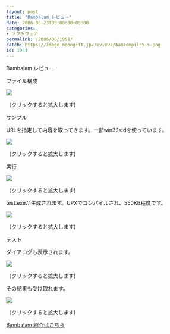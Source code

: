 ```yaml
---
layout: post
title: "Bambalam レビュー"
date: 2006-06-23T09:00:00+09:00
categories:
- ソフトウェア
permalink: /2006/06/1951/
catch: https://image.moongift.jp/review2/bamcompile5.s.png
id: 1941
---
```

Bambalam レビュー  
<!--more-->

ファイル構成

  

[![](https://image.moongift.jp/review2/bamcompile1.s.png)](https://image.moongift.jp/review2/bamcompile1.png)  
  
（クリックすると拡大します)

  

サンプル

  

URLを指定して内容を取ってきます。一部win32stdを使っています。

  

[![](https://image.moongift.jp/review2/bamcompile2.s.png)](https://image.moongift.jp/review2/bamcompile2.png)  
  
（クリックすると拡大します)

  

実行

  

[![](https://image.moongift.jp/review2/bamcompile3.s.png)](https://image.moongift.jp/review2/bamcompile3.png)  
  
（クリックすると拡大します)

  

test.exeが生成されます。UPXでコンパイルされ、550KB程度です。

  

[![](https://image.moongift.jp/review2/bamcompile5.s.png)](https://image.moongift.jp/review2/bamcompile5.png)  
  
（クリックすると拡大します)

  

テスト

  

ダイアログも表示されます。

  

[![](https://image.moongift.jp/review2/bamcompile6.s.png)](https://image.moongift.jp/review2/bamcompile6.png)  
  
（クリックすると拡大します)

  

その結果も受け取れます。

  

[![](https://image.moongift.jp/review2/bamcompile7.s.png)](https://image.moongift.jp/review2/bamcompile7.png)  
  
（クリックすると拡大します)

  

[Bambalam 紹介はこちら](http://oss.moongift.jp/intro/i-1950.html)

